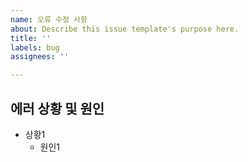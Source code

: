```yaml
---
name: 오류 수정 사항
about: Describe this issue template's purpose here.
title: ''
labels: bug
assignees: ''

---
```


## 에러 상황 및 원인
- 상황1
	- 원인1
